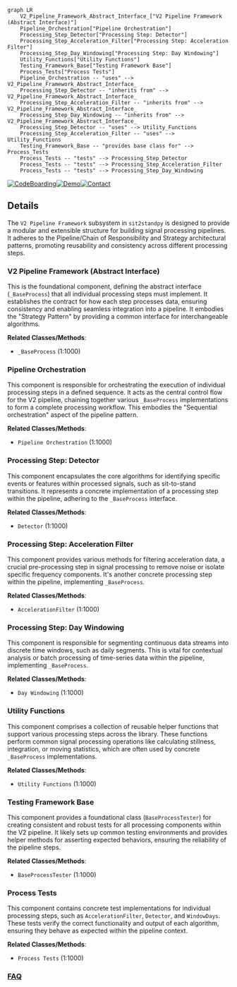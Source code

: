 ```mermaid
graph LR
    V2_Pipeline_Framework_Abstract_Interface_["V2 Pipeline Framework (Abstract Interface)"]
    Pipeline_Orchestration["Pipeline Orchestration"]
    Processing_Step_Detector["Processing Step: Detector"]
    Processing_Step_Acceleration_Filter["Processing Step: Acceleration Filter"]
    Processing_Step_Day_Windowing["Processing Step: Day Windowing"]
    Utility_Functions["Utility Functions"]
    Testing_Framework_Base["Testing Framework Base"]
    Process_Tests["Process Tests"]
    Pipeline_Orchestration -- "uses" --> V2_Pipeline_Framework_Abstract_Interface_
    Processing_Step_Detector -- "inherits from" --> V2_Pipeline_Framework_Abstract_Interface_
    Processing_Step_Acceleration_Filter -- "inherits from" --> V2_Pipeline_Framework_Abstract_Interface_
    Processing_Step_Day_Windowing -- "inherits from" --> V2_Pipeline_Framework_Abstract_Interface_
    Processing_Step_Detector -- "uses" --> Utility_Functions
    Processing_Step_Acceleration_Filter -- "uses" --> Utility_Functions
    Testing_Framework_Base -- "provides base class for" --> Process_Tests
    Process_Tests -- "tests" --> Processing_Step_Detector
    Process_Tests -- "tests" --> Processing_Step_Acceleration_Filter
    Process_Tests -- "tests" --> Processing_Step_Day_Windowing
```

[![CodeBoarding](https://img.shields.io/badge/Generated%20by-CodeBoarding-9cf?style=flat-square)](https://github.com/CodeBoarding/CodeBoarding)[![Demo](https://img.shields.io/badge/Try%20our-Demo-blue?style=flat-square)](https://www.codeboarding.org/demo)[![Contact](https://img.shields.io/badge/Contact%20us%20-%20contact@codeboarding.org-lightgrey?style=flat-square)](mailto:contact@codeboarding.org)

## Details

The `V2 Pipeline Framework` subsystem in `sit2standpy` is designed to provide a modular and extensible structure for building signal processing pipelines. It adheres to the Pipeline/Chain of Responsibility and Strategy architectural patterns, promoting reusability and consistency across different processing steps.

### V2 Pipeline Framework (Abstract Interface)
This is the foundational component, defining the abstract interface (`_BaseProcess`) that all individual processing steps must implement. It establishes the contract for how each step processes data, ensuring consistency and enabling seamless integration into a pipeline. It embodies the "Strategy Pattern" by providing a common interface for interchangeable algorithms.


**Related Classes/Methods**:

- `_BaseProcess` (1:1000)


### Pipeline Orchestration
This component is responsible for orchestrating the execution of individual processing steps in a defined sequence. It acts as the central control flow for the V2 pipeline, chaining together various `_BaseProcess` implementations to form a complete processing workflow. This embodies the "Sequential orchestration" aspect of the pipeline pattern.


**Related Classes/Methods**:

- `Pipeline Orchestration` (1:1000)


### Processing Step: Detector
This component encapsulates the core algorithms for identifying specific events or features within processed signals, such as sit-to-stand transitions. It represents a concrete implementation of a processing step within the pipeline, adhering to the `_BaseProcess` interface.


**Related Classes/Methods**:

- `Detector` (1:1000)


### Processing Step: Acceleration Filter
This component provides various methods for filtering acceleration data, a crucial pre-processing step in signal processing to remove noise or isolate specific frequency components. It's another concrete processing step within the pipeline, implementing `_BaseProcess`.


**Related Classes/Methods**:

- `AccelerationFilter` (1:1000)


### Processing Step: Day Windowing
This component is responsible for segmenting continuous data streams into discrete time windows, such as daily segments. This is vital for contextual analysis or batch processing of time-series data within the pipeline, implementing `_BaseProcess`.


**Related Classes/Methods**:

- `Day Windowing` (1:1000)


### Utility Functions
This component comprises a collection of reusable helper functions that support various processing steps across the library. These functions perform common signal processing operations like calculating stillness, integration, or moving statistics, which are often used by concrete `_BaseProcess` implementations.


**Related Classes/Methods**:

- `Utility Functions` (1:1000)


### Testing Framework Base
This component provides a foundational class (`BaseProcessTester`) for creating consistent and robust tests for all processing components within the V2 pipeline. It likely sets up common testing environments and provides helper methods for asserting expected behaviors, ensuring the reliability of the pipeline steps.


**Related Classes/Methods**:

- `BaseProcessTester` (1:1000)


### Process Tests
This component contains concrete test implementations for individual processing steps, such as `AccelerationFilter`, `Detector`, and `WindowDays`. These tests verify the correct functionality and output of each algorithm, ensuring they behave as expected within the pipeline context.


**Related Classes/Methods**:

- `Process Tests` (1:1000)




### [FAQ](https://github.com/CodeBoarding/GeneratedOnBoardings/tree/main?tab=readme-ov-file#faq)